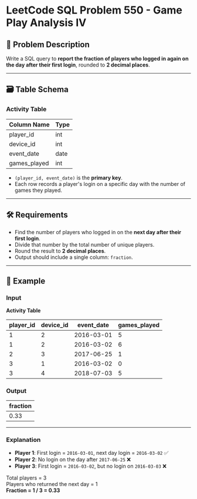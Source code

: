 # LeetCode SQL Problem 550 - Game Play Analysis IV

## 📘 Problem Description

Write a SQL query to **report the fraction of players who logged in again on the day after their first login**, rounded to **2 decimal places**.

---

## 🗃️ Table Schema

### Activity Table

| Column Name  | Type |
|--------------|------|
| player_id    | int  |
| device_id    | int  |
| event_date   | date |
| games_played | int  |

- `(player_id, event_date)` is the **primary key**.
- Each row records a player's login on a specific day with the number of games they played.

---

## 🛠️ Requirements

- Find the number of players who logged in on the **next day after their first login**.
- Divide that number by the total number of unique players.
- Round the result to **2 decimal places**.
- Output should include a single column: `fraction`.

---

## 🧪 Example

### Input

**Activity Table**

| player_id | device_id | event_date | games_played |
|-----------|-----------|------------|--------------|
| 1         | 2         | 2016-03-01 | 5            |
| 1         | 2         | 2016-03-02 | 6            |
| 2         | 3         | 2017-06-25 | 1            |
| 3         | 1         | 2016-03-02 | 0            |
| 3         | 4         | 2018-07-03 | 5            |

### Output

| fraction |
|----------|
| 0.33     |

---

### Explanation

- **Player 1**: First login = `2016-03-01`, next day login = `2016-03-02` ✅
- **Player 2**: No login on the day after `2017-06-25` ❌
- **Player 3**: First login = `2016-03-02`, but no login on `2016-03-03` ❌

Total players = 3  
Players who returned the next day = 1  
**Fraction = 1 / 3 = 0.33**
